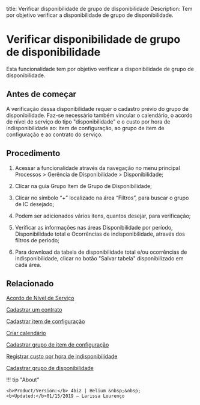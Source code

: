 title: Verificar disponibilidade de grupo de disponibilidade
Description: Tem por objetivo verificar a disponibilidade de grupo de disponibilidade.
# Verificar disponibilidade de grupo de disponibilidade

Esta funcionalidade tem por objetivo verificar a disponibilidade de grupo de disponibilidade.

Antes de começar
--------------------

A verificação dessa disponibilidade requer o cadastro prévio do grupo de
disponibilidade. Faz-se necessário também vincular o calendário, o acordo de
nível de serviço do tipo "disponibilidade" e o custo por hora de
indisponibilidade ao: item de configuração, ao grupo de item de configuração e
ao contrato do serviço.

Procedimento
----------------

1.  Acessar a funcionalidade através da navegação no menu principal Processos \>
    Gerência de Disponibilidade \> Disponibilidade;

2.  Clicar na guia Grupo Item de Grupo de Disponibilidade;

3.  Clicar no símbolo “+” localizado na área “Filtros”, para buscar o grupo de
    IC desejado;

4.  Podem ser adicionados vários itens, quantos desejar, para verificação;

5.  Verificar as informações nas áreas Disponibilidade por período,
    Disponibilidade total e Ocorrências de indisponibilidade, através dos
    filtros de período;

6.  Para download da tabela de disponibilidade total e/ou ocorrências de
    indisponibilidade, clicar no botão "Salvar tabela" disponibilizado em cada
    área.

Relacionado
----------------

[Acordo de Nível de Serviço](/pt-br/4biz-helium/processes/service-level/use/service-level-agreement.html)

[Cadastrar um contrato](/pt-br/4biz-helium/additional-features/contract-management/use/register-contract.html)

[Cadastrar item de configuração](/pt-br/4biz-helium/processes/configuration/use/register-CI.html)

[Criar calendário](/pt-br/4biz-helium/platform-administration/time/create-calendar.html)

[Cadastrar grupo de item de configuração](/pt-br/4biz-helium/processes/configuration/configuration/register-configuration-item-group.html)

[Registrar custo por hora de indisponibilidade](/pt-br/4biz-helium/processes/configuration/use/cost-per-hour-unavailability.html)

[Cadastrar grupo de disponibilidade](/pt-br/4biz-helium/processes/availability/configuration/register-availability-group.html)

!!! tip "About"

    <b>Product/Version:</b> 4biz | Helium &nbsp;&nbsp;
    <b>Updated:</b>01/15/2019 – Larissa Lourenço
